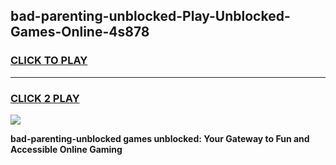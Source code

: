 
## bad-parenting-unblocked-Play-Unblocked-Games-Online-4s878
<h3>
<a href="https://premium76.site?title=bad-parenting-unblocked&ref=25A">CLICK TO PLAY</a></h3>
<hr>

<h3>
<a href="https://premium76.site?title=bad-parenting-unblocked&ref=25A">CLICK 2 PLAY</a>
  
</h3>

<a href="https://premium76.site?title=bad-parenting-unblocked&ref=25A"><img src="https://clearcache.store/games.png"></a>


**bad-parenting-unblocked games unblocked: Your Gateway to Fun and Accessible Online Gaming**
